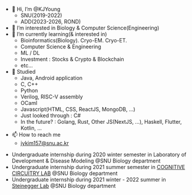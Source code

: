 - 👋 Hi, I’m @KJYoung
    * SNU(2019-2022)
    * ADD(2023-2026, ROND)
- 👀 I’m interested in Biology & Computer Science(Engineering)
- 🌱 I’m currently learning(& interested in)   
    * Bioinformatics(Biology). Cryo-EM. Cryo-ET.   
    * Computer Science & Engineering   
    * ML / DL   
    * Investment : Stocks & Crypto & Blockchain   
    * etc...   
- 🔮 Studied
    * Java, Android application   
    * C, C++   
    * Python   
    * Verilog, RISC-V assembly   
    * OCaml   
    * Javascript(HTML, CSS, ReactJS, MongoDB, ...)   
    * Just looked through : C#   
    * In the future? : Golang, Rust, Other JS(NextJS, ...), Haskell, Flutter, Kotlin, ...   
- 📫 How to reach me   
    * jykim157@snu.ac.kr

* Undergraduate internship during 2020 winter semester in Laboratory of Development & Disease Modeling @SNU Biology department
* Undergraduate internship during 2021 summer semester in [COGNITIVE CIRCUITRY LAB](https://cocila.net/) @SNU Biology department
* Undergraduate internship during 2021 winter - 2022 summer in [Steinegger Lab](https://steineggerlab.com/) @SNU Biology department



<!---
KJYoung/KJYoung is a ✨ special ✨ repository because its `README.md` (this file) appears on your GitHub profile.
You can click the Preview link to take a look at your changes.
--->

